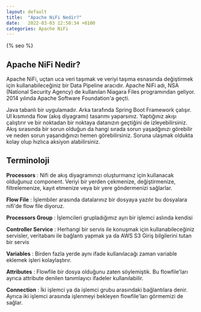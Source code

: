 ```yaml
---
layout: default
title:  "Apache NiFi Nedir?"
date:   2022-03-03 12:50:34 +0100
categories: Apache NiFi
---
```

{% seo %}
## Apache NiFi Nedir?

Apache NiFi, uçtan uca veri taşımak ve veriyi taşıma esnasında değiştirmek için kullanabileceğiniz bir Data Pipeline aracıdır. 
Apache NiFi adı, NSA (National Security Agency) de kullanılan Niagara Files programından geliyor. 2014 yılında Apache Software Foundation'a geçti.

Java tabanlı bir uygulamadır. Arka tarafında Spring Boot Framework çalışır. UI kısmında flow (akış diyagramı) tasarımı yaparsınız.
Yaptığınız akışı çalıştırır ve bir noktadan bir noktaya datanızın geçtiğini de izleyebilirsiniz. Akış sırasında bir sorun olduğun da hangi sırada sorun yaşadğınızı görebilir ve neden sorun yaşandığınızı hemen görebilirsiniz. Soruna ulaşmak oldukta kolay olup hızlıca aksiyon alabilirsiniz.

## Terminoloji 

**Processors** : Nifi de akış diyagramınızı oluşturmanız için kullanacak olduğunuz component. Veriyi bir yerden çekmenize, değiştirmenize, filtrelemenize, kayıt etmenize veya bir yere göndermenizi sağlarlar.  

**Flow File** : İşlembiler arasında datalarınız bir dosyaya yazılır bu dosyalara nifi'de flow file diyoruz.

**Processors Group** : İşlemcileri grupladığımız ayrı bir işlemci aslında kendisi

**Controller Service** : Herhangi bir servis ile konuşmak için kullanabileceğiniz servisler, veritabanı ile bağlantı yapmak ya da AWS S3 Giriş bilgilerini tutan bir servis

**Variables** : Birden fazla yerde aynı ifade kullanılacağı zaman variable eklemek işleri kolaylaştırır.

**Attributes** : Flowfile bir dosya olduğunu zaten söylemiştik. Bu flowfile'ları ayrıca attribute denilen tanımlayıcı ifadeler kullanılabilir.

**Connection** : İki işlemci ya da işlemci grubu arasındaki bağlantılara denir. Ayrıca iki işlemci arasında işlenmeyi bekleyen flowfile'ları görmemizi de sağlar.

 